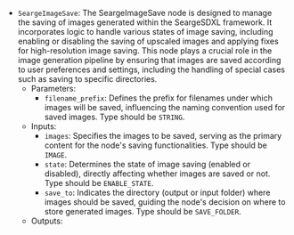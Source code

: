 - `SeargeImageSave`: The SeargeImageSave node is designed to manage the saving of images generated within the SeargeSDXL framework. It incorporates logic to handle various states of image saving, including enabling or disabling the saving of upscaled images and applying fixes for high-resolution image saving. This node plays a crucial role in the image generation pipeline by ensuring that images are saved according to user preferences and settings, including the handling of special cases such as saving to specific directories.
    - Parameters:
        - `filename_prefix`: Defines the prefix for filenames under which images will be saved, influencing the naming convention used for saved images. Type should be `STRING`.
    - Inputs:
        - `images`: Specifies the images to be saved, serving as the primary content for the node's saving functionalities. Type should be `IMAGE`.
        - `state`: Determines the state of image saving (enabled or disabled), directly affecting whether images are saved or not. Type should be `ENABLE_STATE`.
        - `save_to`: Indicates the directory (output or input folder) where images should be saved, guiding the node's decision on where to store generated images. Type should be `SAVE_FOLDER`.
    - Outputs:
